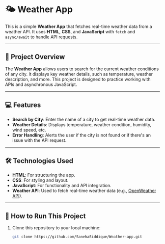 # 🌤️ Weather App

This is a simple **Weather App** that fetches real-time weather data from a weather API. It uses **HTML**, **CSS**, and **JavaScript** with `fetch` and `async/await` to handle API requests.

---

## 🌟 Project Overview

The **Weather App** allows users to search for the current weather conditions of any city. It displays key weather details, such as temperature, weather description, and more. This project is designed to practice working with APIs and asynchronous JavaScript.

---

## 💻 Features

- **Search by City**: Enter the name of a city to get real-time weather data.
- **Weather Details**: Displays temperature, weather condition, humidity, wind speed, etc.
- **Error Handling**: Alerts the user if the city is not found or if there's an issue with the API request.

---

## 🛠️ Technologies Used

- **HTML**: For structuring the app.
- **CSS**: For styling and layout.
- **JavaScript**: For functionality and API integration.
- **Weather API**: Used to fetch real-time weather data (e.g., [OpenWeather API](https://openweathermap.org/api)).

---

## 🚀 How to Run This Project

1. Clone this repository to your local machine:
   ```bash
   git clone https://github.com/SanehaSiddique/Weather-app.git
